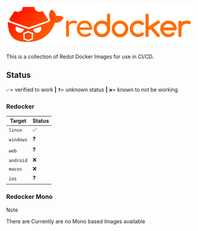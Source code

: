 # ![Redocker](./logo.svg)

This is a collection of Redot Docker Images for use in CI/CD.

## Status
`✅`= verified to work  **|**  `❓`= unknown status  **|**  `❌`= known to not be working

### Redocker
| Target | Status |
|-----------|-----|
| `linux`   | ✅  |
| `windows` | ❓  |
| `web`     | ❓  |
| `android` | ❌  |
| `macos`   | ❌  |
| `ios`     | ❓  |

### Redocker Mono

> [!NOTE]
> There are Currently are no Mono based Images available
